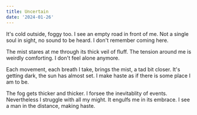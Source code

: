 ```yaml
---
title: Uncertain
date: '2024-01-26'
---
```


It's cold outside, foggy too.
I see an empty road in front of me.
Not a single soul in sight,
no sound to be heard.
I don't remember coming here.

The mist stares at me through
its thick veil of fluff.
The tension around me
is weirdly comforting.
I don't feel alone anymore.

Each movement, each breath I take,
brings the mist, a tad bit closer.
It's getting dark, the sun has almost set.
I make haste as if there is
some place I am to be.

The fog gets thicker and thicker.
I forsee the inevitablity of events.
Nevertheless I struggle with all my might.
It engulfs me in its embrace.
I see a man in the distance, making haste.
